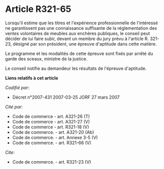 # Article R321-65

Lorsqu'il estime que les titres et l'expérience professionnelle de l'intéressé ne garantissent pas une connaissance
suffisante de la réglementation des ventes volontaires de meubles aux enchères publiques, le conseil peut décider de lui
faire subir, devant un membre du jury prévu à l'article R. 321-23, désigné par son président, une épreuve d'aptitude dans
cette matière.

Le programme et les modalités de cette épreuve sont fixés par arrêté du garde des sceaux, ministre de la justice.

Le conseil notifie au demandeur les résultats de l'épreuve d'aptitude.

**Liens relatifs à cet article**

_Codifié par_:

  - Décret n°2007-431 2007-03-25 JORF 27 mars 2007

_Cité par_:

  - Code de commerce - art. A321-26 (T)
  - Code de commerce - art. A321-27 (V)
  - Code de commerce - art. R321-18 (V)
  - Code de commerce. - art. A321-20 (Ab)
  - Code de commerce. - art. Annexe 3-5 (V)
  - Code de commerce. - art. R321-66 (V)

_Cite_:

  - Code de commerce. - art. R321-23 (V)
